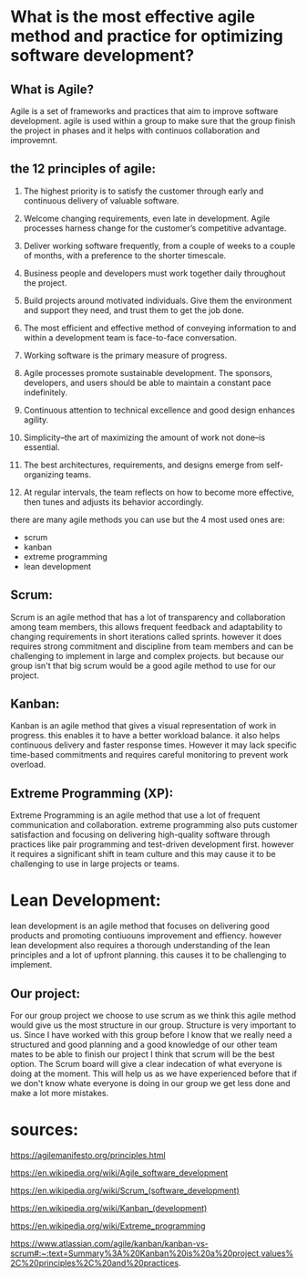 # What is the most effective agile method and practice for optimizing software development?


## What is Agile?
Agile is a set of frameworks and practices that aim to improve software development. agile is used within a group to make sure that the group finish the project in phases and it helps with continuos collaboration and improvemnt.

## the 12 principles of agile:

1. The highest priority is to satisfy the customer through early and continuous delivery of valuable software.

2. Welcome changing requirements, even late in development. Agile processes harness change for the customer’s competitive advantage.

3. Deliver working software frequently, from a couple of weeks to a couple of months, with a preference to the shorter timescale.

4. Business people and developers must work together daily throughout the project.

5. Build projects around motivated individuals. Give them the environment and support they need, and trust them to get the job done.

6. The most efficient and effective method of conveying information to and within a development team is face-to-face conversation.

7. Working software is the primary measure of progress.

8. Agile processes promote sustainable development. The sponsors, developers, and users should be able to maintain a constant pace indefinitely.

9. Continuous attention to technical excellence and good design enhances agility.

10. Simplicity–the art of maximizing the amount of work not done–is essential.

11. The best architectures, requirements, and designs emerge from self-organizing teams.

12. At regular intervals, the team reflects on how to become more effective, then tunes and adjusts its behavior accordingly.

there are many agile methods you can use but the 4 most used ones are:
- scrum
- kanban
- extreme programming
- lean development



## Scrum:
Scrum is an agile method that has a lot of transparency and collaboration among team members, this allows frequent feedback and adaptability to changing requirements in short iterations called sprints. however it does requires strong commitment and discipline from team members and can be challenging to implement in large and complex projects. but because our group isn't that big scrum would be a good agile method to use for our project.

## Kanban:
Kanban is an agile method that gives a visual representation of work in progress. this enables it to have a better workload balance. it also helps continuous delivery and faster response times. However it may lack specific time-based commitments and requires careful monitoring to prevent work overload.

## Extreme Programming (XP):
Extreme Programming is an agile method that use a lot of frequent communication and collaboration. extreme programming also puts customer satisfaction and focusing on delivering high-quality software through practices like pair programming and test-driven development first. however it requires a significant shift in team culture and this may cause it to be challenging to use in large projects or teams.

# Lean Development:
lean development is an agile method that focuses on delivering good products and promoting contiuouns improvement and effiency. however lean development also requires a thorough understanding of the lean principles and a lot of upfront planning. this causes it to be challenging to implement.

## Our project:
For our group project we choose to use scrum as we think this agile method would give us the most structure in our group. Structure is very important to us. Since I have worked with this group before I know that we really need a structured and good planning and a good knowledge of our other team mates to be able to finish our project I think that scrum will be the best option. The Scrum board will give a clear indecation of what everyone is doing at the moment. This will help us as we have experienced before that if we don't know whate everyone is doing in our group we get less done and make a lot more mistakes.


# sources:
https://agilemanifesto.org/principles.html 

https://en.wikipedia.org/wiki/Agile_software_development

https://en.wikipedia.org/wiki/Scrum_(software_development)

https://en.wikipedia.org/wiki/Kanban_(development)

https://en.wikipedia.org/wiki/Extreme_programming

https://www.atlassian.com/agile/kanban/kanban-vs-scrum#:~:text=Summary%3A%20Kanban%20is%20a%20project,values%2C%20principles%2C%20and%20practices.
